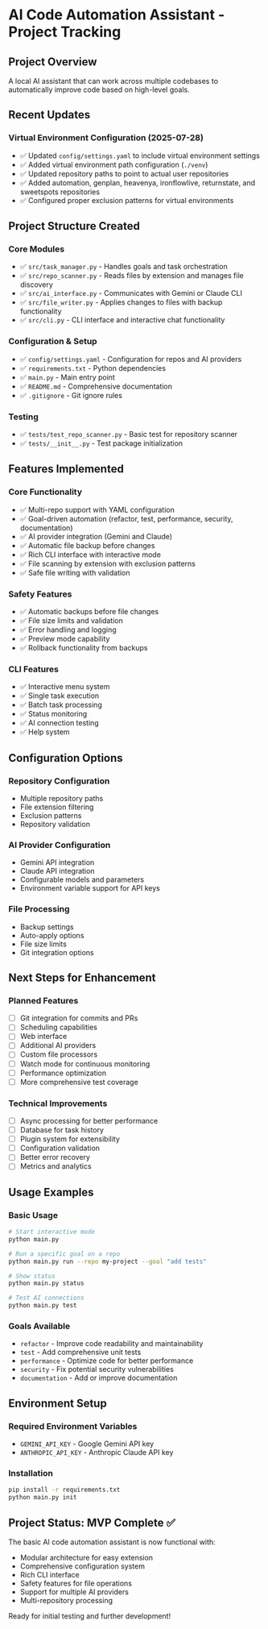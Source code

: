 # AI Code Automation Assistant - Project Tracking

## Project Overview
A local AI assistant that can work across multiple codebases to automatically improve code based on high-level goals.

## Recent Updates

### Virtual Environment Configuration (2025-07-28)
- ✅ Updated `config/settings.yaml` to include virtual environment settings
- ✅ Added virtual environment path configuration (`./venv`)
- ✅ Updated repository paths to point to actual user repositories
- ✅ Added automation, genplan, heavenya, ironflowlive, returnstate, and sweetspots repositories
- ✅ Configured proper exclusion patterns for virtual environments

## Project Structure Created

### Core Modules
- ✅ `src/task_manager.py` - Handles goals and task orchestration
- ✅ `src/repo_scanner.py` - Reads files by extension and manages file discovery
- ✅ `src/ai_interface.py` - Communicates with Gemini or Claude CLI
- ✅ `src/file_writer.py` - Applies changes to files with backup functionality
- ✅ `src/cli.py` - CLI interface and interactive chat functionality

### Configuration & Setup
- ✅ `config/settings.yaml` - Configuration for repos and AI providers
- ✅ `requirements.txt` - Python dependencies
- ✅ `main.py` - Main entry point
- ✅ `README.md` - Comprehensive documentation
- ✅ `.gitignore` - Git ignore rules

### Testing
- ✅ `tests/test_repo_scanner.py` - Basic test for repository scanner
- ✅ `tests/__init__.py` - Test package initialization

## Features Implemented

### Core Functionality
- ✅ Multi-repo support with YAML configuration
- ✅ Goal-driven automation (refactor, test, performance, security, documentation)
- ✅ AI provider integration (Gemini and Claude)
- ✅ Automatic file backup before changes
- ✅ Rich CLI interface with interactive mode
- ✅ File scanning by extension with exclusion patterns
- ✅ Safe file writing with validation

### Safety Features
- ✅ Automatic backups before file changes
- ✅ File size limits and validation
- ✅ Error handling and logging
- ✅ Preview mode capability
- ✅ Rollback functionality from backups

### CLI Features
- ✅ Interactive menu system
- ✅ Single task execution
- ✅ Batch task processing
- ✅ Status monitoring
- ✅ AI connection testing
- ✅ Help system

## Configuration Options

### Repository Configuration
- Multiple repository paths
- File extension filtering
- Exclusion patterns
- Repository validation

### AI Provider Configuration
- Gemini API integration
- Claude API integration
- Configurable models and parameters
- Environment variable support for API keys

### File Processing
- Backup settings
- Auto-apply options
- File size limits
- Git integration options

## Next Steps for Enhancement

### Planned Features
- [ ] Git integration for commits and PRs
- [ ] Scheduling capabilities
- [ ] Web interface
- [ ] Additional AI providers
- [ ] Custom file processors
- [ ] Watch mode for continuous monitoring
- [ ] Performance optimization
- [ ] More comprehensive test coverage

### Technical Improvements
- [ ] Async processing for better performance
- [ ] Database for task history
- [ ] Plugin system for extensibility
- [ ] Configuration validation
- [ ] Better error recovery
- [ ] Metrics and analytics

## Usage Examples

### Basic Usage
```bash
# Start interactive mode
python main.py

# Run a specific goal on a repo
python main.py run --repo my-project --goal "add tests"

# Show status
python main.py status

# Test AI connections
python main.py test
```

### Goals Available
- `refactor` - Improve code readability and maintainability
- `test` - Add comprehensive unit tests
- `performance` - Optimize code for better performance
- `security` - Fix potential security vulnerabilities
- `documentation` - Add or improve documentation

## Environment Setup

### Required Environment Variables
- `GEMINI_API_KEY` - Google Gemini API key
- `ANTHROPIC_API_KEY` - Anthropic Claude API key

### Installation
```bash
pip install -r requirements.txt
python main.py init
```

## Project Status: MVP Complete ✅

The basic AI code automation assistant is now functional with:
- Modular architecture for easy extension
- Comprehensive configuration system
- Rich CLI interface
- Safety features for file operations
- Support for multiple AI providers
- Multi-repository processing

Ready for initial testing and further development! 